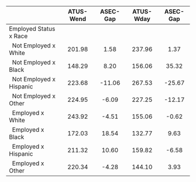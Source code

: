 
|                      |    ATUS-Wend |     ASEC-Gap |    ATUS-Wday |     ASEC-Gap |
| -------------------- | :----------: | :----------: | :----------: | :----------: |
| Employed Status x Race |              |              |              |              |
| &nbsp;&nbsp;Not Employed x White |       201.98 |         1.58 |       237.96 |         1.37 |
| &nbsp;&nbsp;Not Employed x Black |       148.29 |         8.20 |       156.06 |        35.32 |
| &nbsp;&nbsp;Not Employed x Hispanic |       223.68 |       -11.06 |       267.53 |       -25.67 |
| &nbsp;&nbsp;Not Employed x Other |       224.95 |        -6.09 |       227.25 |       -12.17 |
| &nbsp;&nbsp;Employed x White |       243.92 |        -4.51 |       155.06 |        -0.62 |
| &nbsp;&nbsp;Employed x Black |       172.03 |        18.54 |       132.77 |         9.63 |
| &nbsp;&nbsp;Employed x Hispanic |       211.32 |        10.60 |       159.82 |        -6.58 |
| &nbsp;&nbsp;Employed x Other |       220.34 |        -4.28 |       144.10 |         3.93 |

